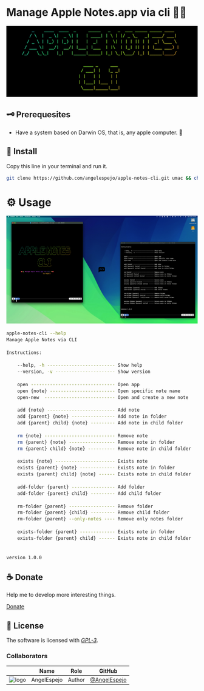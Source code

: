 <!--

 █████╗ ███╗   ██╗ ██████╗ ███████╗██╗      ██████╗   
██╔══██╗████╗  ██║██╔════╝ ██╔════╝██║     ██╔═══██╗  
███████║██╔██╗ ██║██║  ███╗█████╗  ██║     ██║   ██║  
██╔══██║██║╚██╗██║██║   ██║██╔══╝  ██║     ██║   ██║  
██║  ██║██║ ╚████║╚██████╔╝███████╗███████╗╚██████╔╝  
╚═╝  ╚═╝╚═╝  ╚═══╝ ╚═════╝ ╚══════╝╚══════╝ ╚═════╝   
                                                                                                                                                              
█████╗█████╗█████╗█████╗█████╗█████╗█████╗█████╗█████╗
╚════╝╚════╝╚════╝╚════╝╚════╝╚════╝╚════╝╚════╝╚════╝                                                                                                                                                     
 █████╗ ██████╗ ██████╗ ██╗     ███████╗                                                
██╔══██╗██╔══██╗██╔══██╗██║     ██╔════╝                                                
███████║██████╔╝██████╔╝██║     █████╗                                                  
██╔══██║██╔═══╝ ██╔═══╝ ██║     ██╔══╝                                                  
██║  ██║██║     ██║     ███████╗███████╗                                                
╚═╝  ╚═╝╚═╝     ╚═╝     ╚══════╝╚══════╝                                                
                                                                                        
███╗   ██╗ ██████╗ ████████╗███████╗███████╗                                            
████╗  ██║██╔═══██╗╚══██╔══╝██╔════╝██╔════╝                                            
██╔██╗ ██║██║   ██║   ██║   █████╗  ███████╗                                            
██║╚██╗██║██║   ██║   ██║   ██╔══╝  ╚════██║                                            
██║ ╚████║╚██████╔╝   ██║   ███████╗███████║                                            
╚═╝  ╚═══╝ ╚═════╝    ╚═╝   ╚══════╝╚══════╝                                            
                                                                                        
 ██████╗██╗     ██╗                                                                     
██╔════╝██║     ██║                                                                     
██║     ██║     ██║                                                                     
██║     ██║     ██║                                                                     
╚██████╗███████╗██║                                                                     
 ╚═════╝╚══════╝╚═╝            
                                                  

CREATED BY ANGELO 🐦

-->

# Manage Apple Notes.app via cli 🍎🐢

![Banner](docs/banner.png)

## 🗝 Prerequesites

- Have a system based on Darwin OS, that is, any apple computer. 🍎

## 🔑 Install

Copy this line in your terminal and run it.

```bash
git clone https://github.com/angelespejo/apple-notes-cli.git umac && chmod a+x apple-notes-cli/* && cd apple-notes-cli && ./install.sh 
```

# ⚙️ Usage

![Preview](docs/preview.png)

```bash
apple-notes-cli --help
Manage Apple Notes via CLI

Instructions:

    --help, -h ------------------------- Show help 
    --version, -v ---------------------- Show version

    open ------------------------------- Open app
    open {note} ------------------------ Open specific note name
    open-new  -------------------------- Open and create a new note

    add {note} ------------------------- Add note 
    add {parent} {note} ---------------- Add note in folder 
    add {parent} child} {note} --------- Add note in child folder 

    rm {note} -------------------------- Remove note 
    rm {parent} {note} ----------------- Remove note in folder 
    rm {parent} child} {note} ---------- Remove note in child folder 

    exists {note} ---------------------- Exists note 
    exists {parent} {note} ------------- Exists note in folder 
    exists {parent} child} {note} ------ Exists note in child folder 

    add-folder {parent} ---------------- Add folder 
    add-folder {parent} child} --------- Add child folder 

    rm-folder {parent} ----------------- Remove folder 
    rm-folder {parent} {child} --------- Remove child folder 
    rm-folder {parent} --only-notes ---- Remove only notes folder
    
    exists-folder {parent} ------------- Exists note in folder 
    exists-folder {parent} child} ------ Exists note in child folder 


version 1.0.0

```

## ☕ Donate

Help me to develop more interesting things.

[Donate](https://pigeonposse.com/?popup=donate)

## 📜 License

The software is licensed with _[GPL-3](/LICENSE)_.

### Collaborators

|                                                                                    | Name        | Role         | GitHub                                         |
| ---------------------------------------------------------------------------------- | ----------- | ------------ | ---------------------------------------------- |
| <img src="https://github.com/AngelEspejo.png?size=72" alt="logo" /> | AngelEspejo | Author       | [@AngelEspejo](https://github.com/AngelEspejo) |